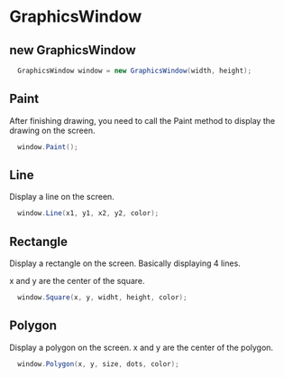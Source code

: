 # GraphicsWindow

## new GraphicsWindow

```cs
  GraphicsWindow window = new GraphicsWindow(width, height);
```

## Paint

After finishing drawing, you need to call the Paint method to display the drawing on the screen.

```cs
  window.Paint();
```

## Line

Display a line on the screen.

```cs
  window.Line(x1, y1, x2, y2, color);
```

## Rectangle

Display a rectangle on the screen.
Basically displaying 4 lines.

x and y are the center of the square.

```cs
  window.Square(x, y, widht, height, color);
```

## Polygon

Display a polygon on the screen.
x and y are the center of the polygon.

```cs
  window.Polygon(x, y, size, dots, color);
```
